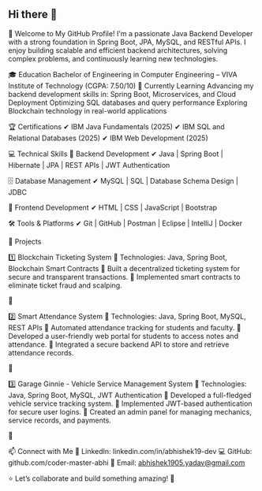 ## Hi there 👋

🚀 Welcome to My GitHub Profile!
I'm a passionate Java Backend Developer with a strong foundation in Spring Boot, JPA, MySQL, and RESTful APIs. I enjoy building scalable and efficient backend architectures, solving complex problems, and continuously learning new technologies.


🎓 Education
Bachelor of Engineering in Computer Engineering – VIVA Institute of Technology (CGPA: 7.50/10)
🌱 Currently Learning
Advancing my backend development skills in:
Spring Boot, Microservices, and Cloud Deployment
Optimizing SQL databases and query performance
Exploring Blockchain technology in real-world applications


🏆 Certifications
✔ IBM Java Fundamentals (2025)
✔ IBM SQL and Relational Databases (2025)
✔ IBM Web Development (2025)


💻 Technical Skills
🚀 Backend Development
✔ Java | Spring Boot | Hibernate | JPA | REST APIs | JWT Authentication

🗄️ Database Management
✔ MySQL | SQL | Database Schema Design | JDBC

🎨 Frontend Development
✔ HTML | CSS | JavaScript | Bootstrap

🛠️ Tools & Platforms
✔ Git | GitHub | Postman | Eclipse | IntelliJ | Docker

📌 Projects

1️⃣ Blockchain Ticketing System
📌 Technologies: Java, Spring Boot, Blockchain Smart Contracts
🔹 Built a decentralized ticketing system for secure and transparent transactions.
🔹 Implemented smart contracts to eliminate ticket fraud and scalping.

🔗 

2️⃣ Smart Attendance System
📌 Technologies: Java, Spring Boot, MySQL, REST APIs
🔹 Automated attendance tracking for students and faculty.
🔹 Developed a user-friendly web portal for students to access notes and attendance.
🔹 Integrated a secure backend API to store and retrieve attendance records.

🔗 

3️⃣ Garage Ginnie - Vehicle Service Management System
📌 Technologies: Java, Spring Boot, MySQL, JWT Authentication
🔹 Developed a full-fledged vehicle service tracking system.
🔹 Implemented JWT-based authentication for secure user logins.
🔹 Created an admin panel for managing mechanics, service records, and payments.

🔗 

📫 Connect with Me
🔗 LinkedIn: linkedin.com/in/abhishek19-dev
💻 GitHub: github.com/coder-master-abhi
📧 Email: abhishek1905.yadav@gmail.com

⭐ Let’s collaborate and build something amazing! 🚀


